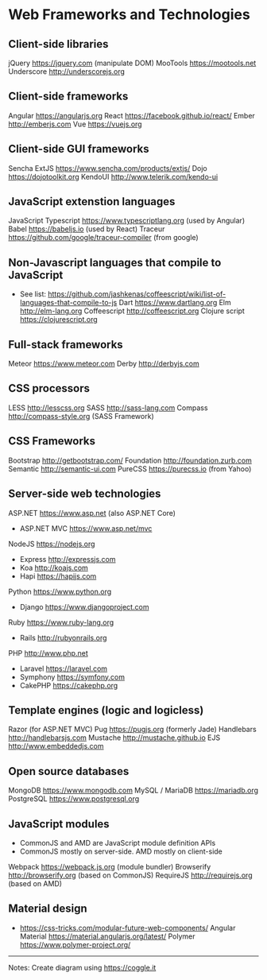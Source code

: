 Web Frameworks and Technologies
===============================

Client-side libraries
---------------------
jQuery https://jquery.com (manipulate DOM)
MooTools https://mootools.net
Underscore http://underscorejs.org


Client-side frameworks
----------------------
Angular https://angularjs.org
React https://facebook.github.io/react/
Ember http://emberjs.com
Vue https://vuejs.org


Client-side GUI frameworks
--------------------------
Sencha ExtJS https://www.sencha.com/products/extjs/
Dojo https://dojotoolkit.org
KendoUI http://www.telerik.com/kendo-ui


JavaScript extenstion languages
-------------------------------
JavaScript
Typescript https://www.typescriptlang.org (used by Angular)
Babel https://babeljs.io (used by React)
Traceur https://github.com/google/traceur-compiler (from google)


Non-Javascript languages that compile to JavaScript
---------------------------------------------------
* See list: https://github.com/jashkenas/coffeescript/wiki/list-of-languages-that-compile-to-js
Dart https://www.dartlang.org
Elm http://elm-lang.org
Coffeescript http://coffeescript.org
Clojure script https://clojurescript.org


Full-stack frameworks
---------------------
Meteor https://www.meteor.com
Derby http://derbyjs.com


CSS processors
--------------

LESS http://lesscss.org
SASS http://sass-lang.com
Compass http://compass-style.org (SASS Framework)


CSS Frameworks
--------------

Bootstrap http://getbootstrap.com/
Foundation http://foundation.zurb.com
Semantic http://semantic-ui.com
PureCSS https://purecss.io (from Yahoo)


Server-side web technologies
----------------------------
ASP.NET https://www.asp.net (also ASP.NET Core)
 - ASP.NET MVC https://www.asp.net/mvc

NodeJS https://nodejs.org
 - Express http://expressjs.com
 - Koa http://koajs.com
 - Hapi https://hapijs.com

Python https://www.python.org
 - Django https://www.djangoproject.com

Ruby https://www.ruby-lang.org
 - Rails http://rubyonrails.org

PHP http://www.php.net
 - Laravel https://laravel.com
 - Symphony https://symfony.com
 - CakePHP https://cakephp.org


Template engines
(logic and logicless)
---------------------

Razor (for ASP.NET MVC)
Pug https://pugjs.org (formerly Jade)
Handlebars http://handlebarsjs.com
Mustache http://mustache.github.io
EJS http://www.embeddedjs.com


Open source databases
---------------------
MongoDB https://www.mongodb.com
MySQL / MariaDB https://mariadb.org
PostgreSQL https://www.postgresql.org


JavaScript modules
------------------
* CommonJS and AMD are JavaScript module definition APIs
* CommonJS mostly on server-side. AMD mostly on client-side

Webpack https://webpack.js.org (module bundler)
Browserify http://browserify.org (based on CommonJS)
RequireJS http://requirejs.org (based on AMD)


Material design
---------------
* https://css-tricks.com/modular-future-web-components/
Angular Material https://material.angularjs.org/latest/
Polymer https://www.polymer-project.org/



- - - - - - - - - - - - - -

Notes: Create diagram using https://coggle.it


